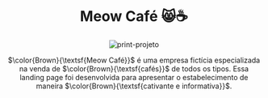 <div align="center">
  <h1>Meow Café 😸☕</h1>
  
  ![print-projeto](https://github.com/user-attachments/assets/d28d496f-9233-452e-8c3d-ddb6221020a3)
  <p>$\color{Brown}{\textsf{Meow Café}}$   é uma empresa fictícia especializada na venda de $\color{Brown}{\textsf{cafés}}$ de todos os tipos. Essa landing page foi desenvolvida para apresentar o estabelecimento de maneira $\color{Brown}{\textsf{cativante e informativa}}$.</p>
</div>
